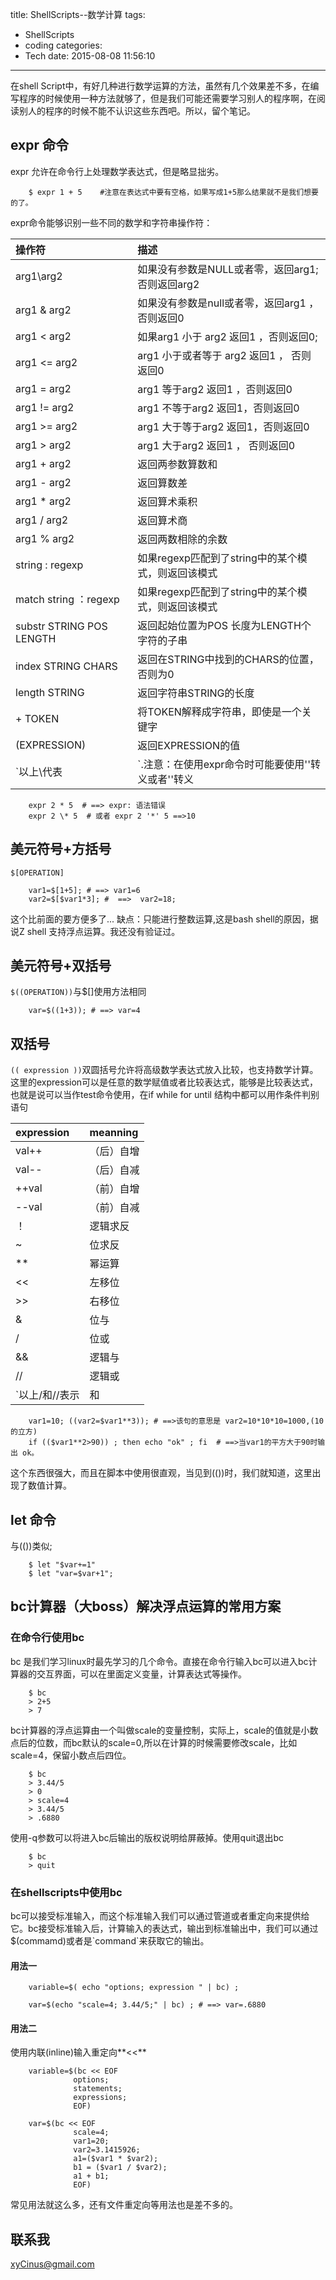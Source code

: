 title: ShellScripts--数学计算
tags:
  - ShellScripts
  - coding
categories:
  - Tech
date: 2015-08-08 11:56:10
---

在shell Script中，有好几种进行数学运算的方法，虽然有几个效果差不多，在编写程序的时候使用一种方法就够了，但是我们可能还需要学习别人的程序啊，在阅读别人的程序的时候不能不认识这些东西吧。所以，留个笔记。
## expr 命令 ##
expr 允许在命令行上处理数学表达式，但是略显拙劣。
```
    $ expr 1 + 5    #注意在表达式中要有空格，如果写成1+5那么结果就不是我们想要的了。
```
<!--more-->
expr命令能够识别一些不同的数学和字符串操作符：

|操作符|描述|
|:---------------------|:---------------------|
|arg1\arg2|如果没有参数是NULL或者零，返回arg1;否则返回arg2|
|arg1 & arg2|如果没有参数是null或者零，返回arg1 ， 否则返回0|
|arg1 < arg2|如果arg1 小于 arg2 返回1 ，否则返回0;|
|arg1 <= arg2|arg1 小于或者等于 arg2 返回1 ， 否则返回0|
|arg1 = arg2|arg1 等于arg2 返回1 ，否则返回0|
|arg1 != arg2|arg1 不等于arg2 返回1，否则返回0|
|arg1 >= arg2|arg1 大于等于arg2 返回1，否则返回0|
|arg1 > arg2|arg1 大于arg2 返回1 ， 否则返回0|
|arg1 + arg2|返回两参数算数和|
|arg1 - arg2|返回算数差|
|arg1 * arg2|返回算术乘积|
|arg1 / arg2|返回算术商|
|arg1 % arg2|返回两数相除的余数|
|string : regexp|如果regexp匹配到了string中的某个模式，则返回该模式|
|match string ：regexp|如果regexp匹配到了string中的某个模式，则返回该模式|
|substr STRING POS LENGTH|返回起始位置为POS 长度为LENGTH个字符的子串|
|index STRING CHARS|返回在STRING中找到的CHARS的位置，否则为0|
|length STRING|返回字符串STRING的长度|
|\+ TOKEN|将TOKEN解释成字符串，即使是一个关键字|
|(EXPRESSION)|返回EXPRESSION的值|
`以上\代表|`.注意：在使用expr命令时可能要使用'\'转义或者''转义
```
	expr 2 * 5  # ==> expr: 语法错误 
	expr 2 \* 5  # 或者 expr 2 '*' 5 ==>10
```
## 美元符号+方括号
`$[OPERATION]`
```
	var1=$[1+5]; # ==> var1=6
	var2=$[$var1*3]; #  ==>  var2=18;
```
这个比前面的要方便多了...
缺点：只能进行整数运算,这是bash shell的原因，据说Z shell 支持浮点运算。我还没有验证过。
## 美元符号+双括号
`$((OPERATION))`与$[]使用方法相同
```
	var=$((1+3)); # ==> var=4
```
## 双括号 
`(( expression ))`双圆括号允许将高级数学表达式放入比较，也支持数学计算。这里的expression可以是任意的数学赋值或者比较表达式，能够是比较表达式，也就是说可以当作test命令使用，在if while for until 结构中都可以用作条件判别语句

|expression|meanning|
|:------|:--------|
|val++|（后）自增|
|val--|（后）自减|
|++val|（前）自增|
|--val|（前）自减|
|！|逻辑求反|
|~|位求反|
|**|幂运算|
|<<|左移位|
|>>|右移位|
|&|位与|
|/|位或|
|&&|逻辑与|
|//|逻辑或|
`以上/和//表示|和||`
```
	var1=10; ((var2=$var1**3)); # ==>该句的意思是 var2=10*10*10=1000,(10的立方)
	if (($var1**2>90)) ; then echo "ok" ; fi  # ==>当var1的平方大于90时输出 ok。
```
这个东西很强大，而且在脚本中使用很直观，当见到(())时，我们就知道，这里出现了数值计算。
##  let 命令
与(())类似;
```
	$ let "$var+=1"
	$ let "var=$var+1";
```
##  bc计算器（大boss）解决浮点运算的常用方案
### 在命令行使用bc
bc 是我们学习linux时最先学习的几个命令。直接在命令行输入bc可以进入bc计算器的交互界面，可以在里面定义变量，计算表达式等操作。
```
	$ bc
	> 2+5
	> 7
```
bc计算器的浮点运算由一个叫做scale的变量控制，实际上，scale的值就是小数点后的位数，而bc默认的scale=0,所以在计算的时候需要修改scale，比如scale=4，保留小数点后四位。
```
	$ bc
	> 3.44/5
	> 0
	> scale=4
	> 3.44/5
	> .6880
```
使用-q参数可以将进入bc后输出的版权说明给屏蔽掉。使用quit退出bc
```
	$ bc
	> quit
```
### 在shellscripts中使用bc 
bc可以接受标准输入，而这个标准输入我们可以通过管道或者重定向来提供给它。bc接受标准输入后，计算输入的表达式，输出到标准输出中，我们可以通过$(commamd)或者是\`command\`来获取它的输出。
#### 用法一
```
	variable=$( echo "options; expression " | bc) ;
	
	var=$(echo "scale=4; 3.44/5;" | bc) ; # ==> var=.6880
```
#### 用法二
使用内联(inline)输入重定向**<<**
```
	variable=$(bc << EOF
	          options;
	          statements;
	          expressions;
	          EOF)

	var=$(bc << EOF
	          scale=4;
	          var1=20;
	          var2=3.1415926;
	          a1=($var1 * $var2);
	          b1 = ($var1 / $var2);
	          a1 + b1;
	          EOF)
```
常见用法就这么多，还有文件重定向等用法也是差不多的。
## 联系我
<xyCinus@gmail.com>
